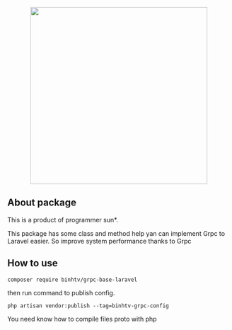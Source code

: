 <p align="center"><a href="https://laravel.com" target="_blank"><img src="https://sun-asterisk.vn/wp-content/uploads/2020/10/logo-sun@2x.png" width="400"></a></p>

## About package
This is a product of programmer sun*.

This package has some class and method help yan can implement Grpc to Laravel easier. So improve system performance thanks to Grpc

## How to use

```shell
composer require binhtv/grpc-base-laravel
```
then run command to publish config.

```shell
php artisan vendor:publish --tag=binhtv-grpc-config
```

You need know how to compile files proto with php
